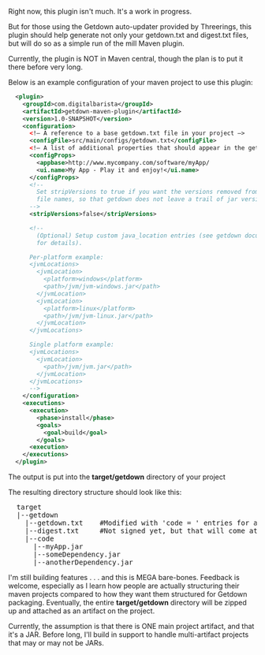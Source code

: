 Right now, this plugin isn't much.  It's a work in progress.

But for those using the Getdown auto-updater provided by Threerings, this plugin should help generate not only your getdown.txt and digest.txt files, but will do so as a simple run of the mill Maven plugin.

Currently, the plugin is NOT in Maven central, though the plan is to put it there before very long.

Below is an example configuration of your maven project to use this plugin:

```xml
  <plugin>
    <groupId>com.digitalbarista</groupId>
    <artifactId>getdown-maven-plugin</artifactId>
    <version>1.0-SNAPSHOT</version>
    <configuration>
      <!– A reference to a base getdown.txt file in your project –>
      <configFile>src/main/configs/getdown.txt</configFile>
      <!– A list of additional properties that should appear in the getdown.txt –>
      <configProps>
        <appbase>http://www.mycompany.com/software/myApp/
        <ui.name>My App - Play it and enjoy!</ui.name>
      </configProps>
      <!--
        Set stripVersions to true if you want the versions removed from the jar
        file names, so that getdown does not leave a trail of jar versions behind
      -->
      <stripVersions>false</stripVersions>

      <!--
        (Optional) Setup custom java_location entries (see getdown documentation
        for details).

      Per-platform example:
      <jvmLocations>
        <jvmLocation>
          <platform>windows</platform>
          <path>/jvm/jvm-windows.jar</path>
        </jvmLocation>
        <jvmLocation>
          <platform>linux</platform>
          <path>/jvm/jvm-linux.jar</path>
        </jvmLocation>
      </jvmLocations>

      Single platform example:
      <jvmLocations>
        <jvmLocation>
          <path>/jvm/jvm.jar</path>
        </jvmLocation>
      </jvmLocations>
      -->
    </configuration>
    <executions>
      <execution>
        <phase>install</phase>
        <goals>
          <goal>build</goal>
        </goals>
      <execution>
    </executions>
  </plugin>
```

The output is put into the **target/getdown** directory of your project

The resulting directory structure should look like this:

<pre>
  target
  |--getdown
    |--getdown.txt    #Modified with 'code = ' entries for all your dependencies.
    |--digest.txt     #Not signed yet, but that will come at some point.
    |--code
      |--myApp.jar
      |--someDependency.jar
      |--anotherDependency.jar
</pre>

I'm still building features . . . and this is MEGA bare-bones.  Feedback is welcome, especially as I learn how people are actually structuring their maven projects compared to how they want them structured for Getdown packaging.  Eventually, the entire **target/getdown** directory will be zipped up and attached as an artifact on the project.

Currently, the assumption is that there is ONE main project artifact, and that it's a JAR.  Before long, I'll build in support to handle multi-artifact projects that may or may not be JARs.